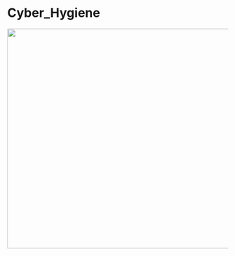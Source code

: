 # Cyber_Hygiene

<img src="https://th.bing.com/th/id/OIP.B1qYWn7ymgGmfzWjP7jqcQHaG5?rs=1&pid=ImgDetMain" height="500" width="900">
